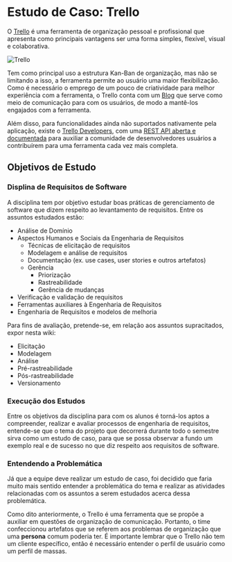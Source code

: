 # Estudo de Caso: Trello

O [Trello](https://trello.com/) é uma ferramenta de organização pessoal e profissional que apresenta como principais vantagens ser uma forma simples, flexível, visual e colaborativa.

![Trello](https://d2k1ftgv7pobq7.cloudfront.net/meta/p/res/images/c13d1cd96a2cff30f0460a5e1860c5ea/header-logo-blue.svg)

Tem como principal uso a estrutura Kan-Ban de organização, mas não se limitando a isso, a ferramenta permite ao usuário uma maior flexibilização. Como é necessário o emprego de um pouco de criatividade para melhor experiência com a ferramenta, o Trello conta com um [Blog](https://blog.trello.com/) que serve como meio de comunicação para com os usuários, de modo a mantê-los engajados com a ferramenta.

Além disso, para funcionalidades ainda não suportados nativamente pela aplicação, existe o [Trello Developers](https://developers.trello.com/docs/get-started), com uma [REST API aberta e documentada](https://developers.trello.com/v1.0/reference#introduction) para auxiliar a comunidade de desenvolvedores usuários a contribuírem para uma ferramenta cada vez mais completa.

## Objetivos de Estudo

### Displina de Requisitos de Software

A disciplina tem por objetivo estudar boas práticas de gerenciamento de software que dizem respeito ao levantamento de requisitos. Entre os assuntos estudados estão:

- Análise de Domínio
- Aspectos Humanos e Sociais da Engenharia de Requisitos
    - Técnicas de elicitação de requisitos
    - Modelagem e análise de requisitos
    - Documentação (ex. use cases, user stories e outros artefatos)
    - Gerência
        - Priorização
        - Rastreabilidade
        - Gerência de mudanças
- Verificação e validação de requisitos
- Ferramentas auxiliares à Engenharia de Requisitos
- Engenharia de Requisitos e modelos de melhoria

Para fins de avaliação, pretende-se, em relação aos assuntos supracitados, expor nesta wiki:

- Elicitação
- Modelagem
- Análise
- Pré-rastreabilidade
- Pós-rastreabilidade
- Versionamento

### Execução dos Estudos

Entre os objetivos da disciplina para com os alunos é torná-los aptos a compreender, realizar e avaliar processos de engenharia de requisitos, entende-se que o tema do projeto que decorrerá durante todo o semestre sirva como um estudo de caso, para que se possa observar a fundo um exemplo real e de sucesso no que diz respeito aos requisitos de software.

### Entendendo a Problemática

Já que a equipe deve realizar um estudo de caso, foi decidido que faria muito mais sentido entender a problemática do tema e realizar as atividades relacionadas com os assuntos a serem estudados acerca dessa problemática.

Como dito anteriormente, o Trello é uma ferramenta que se propõe a auxiliar em questões de organização de comunicação. Portanto, o time confeccionou artefatos que se referem aos problemas de organização que uma **persona** comum poderia ter. É importante lembrar que o Trello não tem um cliente específico, então é necessário entender o perfil de usuário como um perfil de massas.